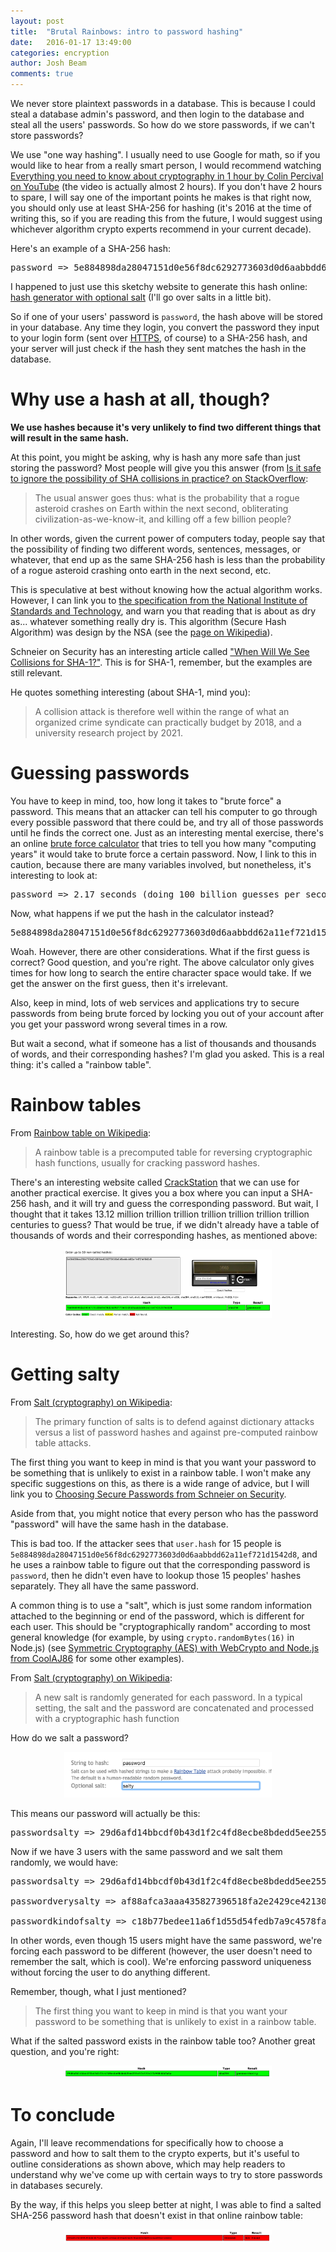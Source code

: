 ```yaml
---
layout: post
title:  "Brutal Rainbows: intro to password hashing"
date:   2016-01-17 13:49:00
categories: encryption
author: Josh Beam
comments: true
---
```


<!--excerpt.start-->
We never store plaintext passwords in a database. This is because I could steal a database admin's password, and then login to the database and steal all the users' passwords. So how do we store passwords, if we can't store passwords?
<!--excerpt.end-->

We use "one way hashing". I usually need to use Google for math, so if you would like to hear from a really smart person, I would recommend watching <a href="https://www.youtube.com/watch?v=jzY3m5Kv7Y8">Everything you need to know about cryptography in 1 hour by Colin Percival on YouTube</a> (the video is actually almost 2 hours). If you don't have 2 hours to spare, I will say one of the important points he makes is that right now, you should only use at least SHA-256 for hashing (it's 2016 at the time of writing this, so if you are reading this from the future, I would suggest using whichever algorithm crypto experts recommend in your current decade).

Here's an example of a SHA-256 hash:

<pre>
password => 5e884898da28047151d0e56f8dc6292773603d0d6aabbdd62a11ef721d1542d8
</pre>

I happened to just use this sketchy website to generate this hash online: <a href="http://www.lorem-ipsum.co.uk/hasher.php">hash generator with optional salt</a> (I'll go over salts in a little bit). 

So if one of your users' password is `password`, the hash above will be stored in your database. Any time they login, you convert the password they input to your login form (sent over <a href="">HTTPS</a>, of course) to a SHA-256 hash, and your server will just check if the hash they sent matches the hash in the database.

# Why use a hash at all, though?

**We use hashes because it's very unlikely to find two different things that will result in the same hash.**

At this point, you might be asking, why is hash any more safe than just storing the password? Most people will give you this answer (from <a href="http://stackoverflow.com/a/4014407/2714730">Is it safe to ignore the possibility of SHA collisions in practice? on StackOverflow</a>:

> The usual answer goes thus: what is the probability that a rogue asteroid crashes on Earth within the next second, obliterating civilization-as-we-know-it, and killing off a few billion people?

In other words, given the current power of computers today, people say that the possibility of finding two different words, sentences, messages, or whatever, that end up as the same SHA-256 hash is less than the probability of a rogue asteroid crashing onto earth in the next second, etc.

This is speculative at best without knowing how the actual algorithm works. However, I can link you to <a href="http://csrc.nist.gov/publications/fips/fips180-2/fips180-2.pdf">the specification from the National Institute of Standards and Technology</a>, and warn you that reading that is about as dry as... whatever something really dry is. This algorithm (Secure Hash Algorithm) was design by the NSA (see the <a href="https://en.wikipedia.org/wiki/SHA-2">page on Wikipedia</a>).

Schneier on Security has an interesting article called <a href="https://www.schneier.com/blog/archives/2012/10/when_will_we_se.html">"When Will We See Collisions for SHA-1?"</a>. This is for SHA-1, remember, but the examples are still relevant.

He quotes something interesting (about SHA-1, mind you):

> A collision attack is therefore well within the range of what an organized crime syndicate can practically budget by 2018, and a university research project by 2021.

# Guessing passwords

You have to keep in mind, too, how long it takes to "brute force" a password. This means that an attacker can tell his computer to go through every possible password that there could be, and try all of those passwords until he finds the correct one. Just as an interesting mental exercise, there's an online <a href="https://www.grc.com/haystack.htm">brute force calculator</a> that tries to tell you how many "computing years" it would take to brute force a certain password. Now, I link to this in caution, because there are many variables involved, but nonetheless, it's interesting to look at:

<pre>
password => 2.17 seconds (doing 100 billion guesses per second)
</pre>

Now, what happens if we put the hash in the calculator instead?

<pre>
5e884898da28047151d0e56f8dc6292773603d0d6aabbdd62a11ef721d1542d8 => 13.12 million trillion trillion trillion trillion trillion trillion centuries (doing 100 billion guesses per second)
</pre>

Woah. However, there are other considerations. What if the first guess is correct? Good question, and you're right. The above calculator only gives times for how long to search the entire character space would take. If we get the answer on the first guess, then it's irrelevant.

Also, keep in mind, lots of web services and applications try to secure passwords from being brute forced by locking you out of your account after you get your password wrong several times in a row.

But wait a second, what if someone has a list of thousands and thousands of words, and their corresponding hashes? I'm glad you asked. This is a real thing: it's called a "rainbow table".

# Rainbow tables

From <a href="https://en.wikipedia.org/wiki/Rainbow_table">Rainbow table on Wikipedia</a>:

> A rainbow table is a precomputed table for reversing cryptographic hash functions, usually for cracking password hashes.

There's an interesting website called <a href="https://crackstation.net/">CrackStation</a> that we can use for another practical exercise. It gives you a box where you can input a SHA-256 hash, and it will try and guess the corresponding password. But wait, I thought that it takes 13.12 million trillion trillion trillion trillion trillion trillion centuries to guess? That would be true, if we didn't already have a table of thousands of words and their corresponding hashes, as mentioned above:

<center><img src="/images/hash-cracker.png" width="66%" /></center>

Interesting. So, how do we get around this?

# Getting salty

From <a href="https://en.wikipedia.org/wiki/Salt_(cryptography)">Salt (cryptography) on Wikipedia</a>:

> The primary function of salts is to defend against dictionary attacks versus a list of password hashes and against pre-computed rainbow table attacks.

The first thing you want to keep in mind is that you want your password to be something that is unlikely to exist in a rainbow table. I won't make any specific suggestions on this, as there is a wide range of advice, but I will link you to <a href="https://www.schneier.com/blog/archives/2014/03/choosing_secure_1.html">Choosing Secure Passwords from Schneier on Security</a>.

Aside from that, you might notice that every person who has the password "password" will have the same hash in the database.

This is bad too. If the attacker sees that `user.hash` for 15 people is `5e884898da28047151d0e56f8dc6292773603d0d6aabbdd62a11ef721d1542d8`, and he uses a rainbow table to figure out that the corresponding password is `password`, then he didn't even have to lookup those 15 peoples' hashes separately. They all have the same password.

A common thing is to use a "salt", which is just some random information attached to the beginning or end of the password, which is different for each user. This should be "cryptographically random" according to most general knowledge (for example, by using `crypto.randomBytes(16)` in Node.js) (see <a href="https://coolaj86.com/articles/symmetric-cryptography-aes-with-webcrypto-and-node-js/">Symmetric Cryptography (AES) with WebCrypto and Node.js from CoolAJ86</a> for some other examples).

From <a href="https://en.wikipedia.org/wiki/Salt_(cryptography)">Salt (cryptography) on Wikipedia</a>:

> A new salt is randomly generated for each password. In a typical setting, the salt and the password are concatenated and processed with a cryptographic hash function

How do we salt a password?

<center><img src="/images/salty.png" width="66%" /></center>

This means our password will actually be this:

<pre>
passwordsalty => 29d6afd14bbcdf0b43d1f2c4fd8ecbe8bdedd5ee255e5fa530a3fb968cbbfa1a
</pre>

Now if we have 3 users with the same password and we salt them randomly, we would have:

<pre>
passwordsalty => 29d6afd14bbcdf0b43d1f2c4fd8ecbe8bdedd5ee255e5fa530a3fb968cbbfa1a

passwordverysalty => af88afca3aaa435827396518fa2e2429ce42130904b118fee0f714894da0f546

passwordkindofsalty => c18b77bedee11a6f1d55d54fedb7a9c4578faece96165734c0d5a5bc53bacda6
</pre>

In other words, even though 15 users might have the same password, we're forcing each password to be different (however, the user doesn't need to remember the salt, which is cool). We're enforcing password uniqueness without forcing the user to do anything different.

Remember, though, what I just mentioned?

> The first thing you want to keep in mind is that you want your password to be something that is unlikely to exist in a rainbow table.

What if the salted password exists in the rainbow table too? Another great question, and you're right:

<center><img src="/images/password-salty.png" width="66%" /></center>

# To conclude

Again, I'll leave recommendations for specifically how to choose a password and how to salt them to the crypto experts, but it's useful to outline considerations as shown above, which may help readers to understand why we've come up with certain ways to try to store passwords in databases securely.

By the way, if this helps you sleep better at night, I was able to find a salted SHA-256 password hash that doesn't exist in that online rainbow table:

<center><img src="/images/not-in-rainbow-table.png" width="66%" /></center>